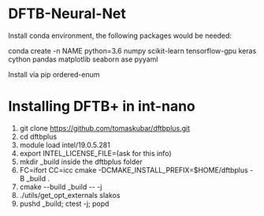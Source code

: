 # DFTB-Neural-Net

Install conda environment, the following packages would be needed:

conda create -n NAME python=3.6 numpy scikit-learn tensorflow-gpu keras cython pandas matplotlib seaborn ase pyyaml

Install via pip ordered-enum

# Installing DFTB+ in int-nano
1. git clone https://github.com/tomaskubar/dftbplus.git
2. cd dftbplus
3. module load intel/19.0.5.281
4. export  INTEL_LICENSE_FILE=(ask for this info)
5. mkdir \_build inside the dftbplus folder
6. FC=ifort CC=icc cmake -DCMAKE_INSTALL_PREFIX=$HOME/dftbplus -B \_build .
7. cmake --build \_build -- -j
8. ./utils/get_opt_externals slakos
9. pushd \_build; ctest -j; popd
